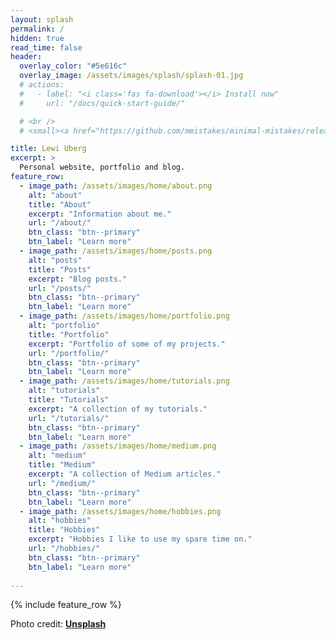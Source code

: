 ```yaml
---
layout: splash
permalink: /
hidden: true
read_time: false
header:
  overlay_color: "#5e616c"
  overlay_image: /assets/images/splash/splash-01.jpg
  # actions:
  #   - label: "<i class='fas fa-download'></i> Install now"
  #     url: "/docs/quick-start-guide/"

  # <br />
  # <small><a href="https://github.com/mmistakes/minimal-mistakes/releases/tag/4.21.0">Latest release v4.21.0</a></small>

title: Lewi Uberg
excerpt: >
  Personal website, portfolio and blog.
feature_row:
  - image_path: /assets/images/home/about.png
    alt: "about"
    title: "About"
    excerpt: "Information about me."
    url: "/about/"
    btn_class: "btn--primary"
    btn_label: "Learn more"
  - image_path: /assets/images/home/posts.png
    alt: "posts"
    title: "Posts"
    excerpt: "Blog posts."
    url: "/posts/"
    btn_class: "btn--primary"
    btn_label: "Learn more"
  - image_path: /assets/images/home/portfolio.png
    alt: "portfolio"
    title: "Portfolio"
    excerpt: "Portfolio of some of my projects."
    url: "/portfolio/"
    btn_class: "btn--primary"
    btn_label: "Learn more"
  - image_path: /assets/images/home/tutorials.png
    alt: "tutorials"
    title: "Tutorials"
    excerpt: "A collection of my tutorials."
    url: "/tutorials/"
    btn_class: "btn--primary"
    btn_label: "Learn more"
  - image_path: /assets/images/home/medium.png
    alt: "medium"
    title: "Medium"
    excerpt: "A collection of Medium articles."
    url: "/medium/"
    btn_class: "btn--primary"
    btn_label: "Learn more"
  - image_path: /assets/images/home/hobbies.png
    alt: "hobbies"
    title: "Hobbies"
    excerpt: "Hobbies I like to use my spare time on."
    url: "/hobbies/"
    btn_class: "btn--primary"
    btn_label: "Learn more"
  
---
```

<!-- Global site tag (gtag.js) - Google Analytics -->
<script async src="https://www.googletagmanager.com/gtag/js?id=G-X5TVX1RNG8"></script>
<script>
  window.dataLayer = window.dataLayer || [];
  function gtag(){dataLayer.push(arguments);}
  gtag('js', new Date());

  gtag('config', 'G-X5TVX1RNG8');
</script>

{% include feature_row %}

Photo credit: **[Unsplash](https://unsplash.com)**